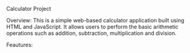 Calculator Project

Overview: This is a simple web-based calculator application built using HTML and JavaScript.
It allows users to perform the basic arithmetic operations such as addition, subtraction, multiplication
and division.

Feautures:
